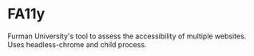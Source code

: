 # FA11y
Furman University's tool to assess the accessibility of multiple websites.
Uses headless-chrome and child process.
